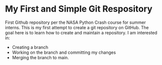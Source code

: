 # My First and Simple Git Respository
First Github repository per the NASA Python Crash course for summer interns.
This is my first attempt to create a git repository on GitHub.
The goal here is to learn how to create and maintain a repository.
I am interested in:
- Creating a branch
- Working on the branch and committing my changes
- Merging the branch to main.
